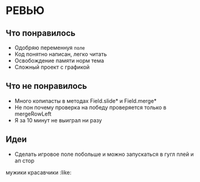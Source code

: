 # РЕВЬЮ

## Что понравилось

- Одобряю переменнуя `поле`
- Код понятно написан, легко читать
- Освобождение памяти норм тема
- Сложный проект с графикой 

## Что не понравилось

- Много копипасты в методах Field.slide* и Field.merge*
- Не пон почему проверка на победу проверяется только в mergeRowLeft
- Я за 10 минут не выиграл ни разу

## Идеи

- Сделать игровое поле побольше и можно запускаться в гугл плей и ап стор 

мужики красавчики :like: